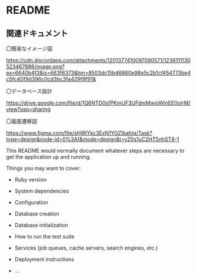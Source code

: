 # README

## 関連ドキュメント

〇簡易なイメージ図

https://cdn.discordapp.com/attachments/1201377410097090571/1236111130523467886/image.png?ex=6640b4f3&is=663f6373&hm=8503dc15b46860e98e5c2b1cf454773be4c5fc40f9d396c0cd3bc3fa429f9f91&

〇データベース設計

https://drive.google.com/file/d/1Q6NTD0sfPKmUF3UFdmMwioWinEE0oIrM/view?usp=sharing

〇画面遷移図

https://www.figma.com/file/sHjRIYkc3ExN1YOZIbahiq/Task?type=design&node-id=0%3A1&mode=design&t=yZ0s1uC2HT5nhST8-1

This README would normally document whatever steps are necessary to get the
application up and running.

Things you may want to cover:

- Ruby version

- System dependencies

- Configuration

- Database creation

- Database initialization

- How to run the test suite

- Services (job queues, cache servers, search engines, etc.)

- Deployment instructions

- ...
